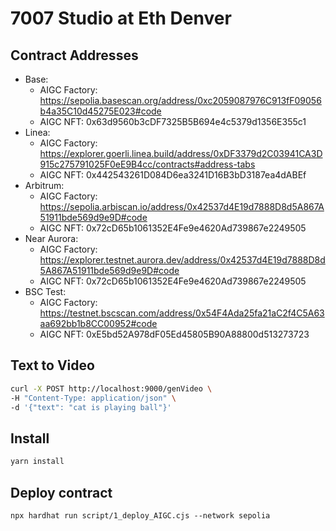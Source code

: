 # 7007 Studio at Eth Denver

## Contract Addresses

- Base:
  - AIGC Factory: https://sepolia.basescan.org/address/0xc2059087976C913fF09056b4a35C10d45275E023#code
  - AIGC NFT: 0x63d9560b3cDF7325B5B694e4c5379d1356E355c1
- Linea:
  - AIGC Factory: https://explorer.goerli.linea.build/address/0xDF3379d2C03941CA3D915c275791025F0eE9B4cc/contracts#address-tabs
  - AIGC NFT: 0x442543261D084D6ea3241D16B3bD3187ea4dABEf
- Arbitrum:
  - AIGC Factory: https://sepolia.arbiscan.io/address/0x42537d4E19d7888D8d5A867A51911bde569d9e9D#code
  - AIGC NFT: 0x72cD65b1061352E4Fe9e4620Ad739867e2249505
- Near Aurora:
  - AIGC Factory: https://explorer.testnet.aurora.dev/address/0x42537d4E19d7888D8d5A867A51911bde569d9e9D#code
  - AIGC NFT: 0x72cD65b1061352E4Fe9e4620Ad739867e2249505
- BSC Test:
  - AIGC Factory: https://testnet.bscscan.com/address/0x54F4Ada25fa21aC2f4C5A63aa692bb1b8CC00952#code
  - AIGC NFT: 0xE5bd52A978dF05Ed45805B90A88800d513273723

## Text to Video

```bash
curl -X POST http://localhost:9000/genVideo \
-H "Content-Type: application/json" \
-d '{"text": "cat is playing ball"}'
```

## Install

```bash
yarn install
```

## Deploy contract

```
npx hardhat run script/1_deploy_AIGC.cjs --network sepolia
```
